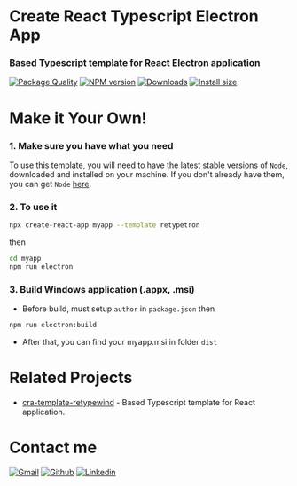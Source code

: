 # Create React Typescript Electron App

### Based Typescript template for React Electron application

[![Package Quality](https://packagequality.com/shield/cra-template-retypetron.svg)](https://packagequality.com/#?package=cra-template-retypetron)
[![NPM version](https://badge.fury.io/js/cra-template-retypetron.svg)](https://www.npmjs.com/package/cra-template-retypetron)
[![Downloads](https://img.shields.io/npm/dm/cra-template-retypetron)](https://www.npmjs.com/package/cra-template-retypetron)
[![Install size](https://packagephobia.com/badge?p=cra-template-retypetron)](https://packagephobia.com/result?p=cra-template-retypetron)

# Make it Your Own!

### 1. Make sure you have what you need

To use this template, you will need to have the latest stable versions of `Node`, downloaded and installed on your machine. If you don't already have them, you can get `Node` [here](https://nodejs.org/en/download/).

### 2. To use it

```bash
npx create-react-app myapp --template retypetron
```

then

```bash
cd myapp
npm run electron
```

### 3. Build Windows application (.appx, .msi)

- Before build, must setup `author` in `package.json` then

```bash
npm run electron:build
```

- After that, you can find your myapp.msi in folder `dist`

# Related Projects

- [cra-template-retypewind](https://www.npmjs.com/package/cra-template-retypewind) - Based Typescript template for React application.

# Contact me

[![Gmail](https://img.shields.io/badge/Gmail-D14836?style=for-the-badge&logo=gmail&logoColor=white)](mailto:ngdduy17427@gmail.com)
[![Github](https://img.shields.io/badge/GitHub-100000?style=for-the-badge&logo=github&logoColor=white)](https://github.com/ngdduy17427)
[![Linkedin](https://img.shields.io/badge/LinkedIn-0077B5?style=for-the-badge&logo=linkedin&logoColor=white)](https://www.linkedin.com/in/ngdduy17427)
